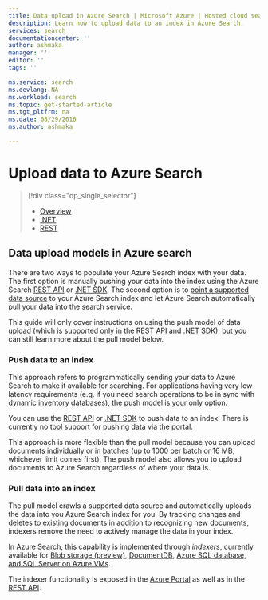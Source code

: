 ```yaml
---
title: Data upload in Azure Search | Microsoft Azure | Hosted cloud search service
description: Learn how to upload data to an index in Azure Search.
services: search
documentationcenter: ''
author: ashmaka
manager: ''
editor: ''
tags: ''

ms.service: search
ms.devlang: NA
ms.workload: search
ms.topic: get-started-article
ms.tgt_pltfrm: na
ms.date: 08/29/2016
ms.author: ashmaka

---
```

# Upload data to Azure Search
> [!div class="op_single_selector"]
> * [Overview](search-what-is-data-import.md)
> * [.NET](search-import-data-dotnet.md)
> * [REST](search-import-data-rest-api.md)
> 
> 

## Data upload models in Azure search
There are two ways to populate your Azure Search index with your data. The first option is manually pushing your data into the index using the Azure Search [REST API](search-import-data-rest-api.md) or [.NET SDK](search-import-data-dotnet.md). The second option is to [point a supported data source](search-indexer-overview.md) to your Azure Search index and let Azure Search automatically pull your data into the search service.

This guide will only cover instructions on using the push model of data upload (which is supported only in the [REST API](search-import-data-rest-api.md) and [.NET SDK](search-import-data-dotnet.md)), but you can still learn more about the pull model below.

### Push data to an index
This approach refers to programmatically sending your data to Azure Search to make it available for searching. For applications having very low latency requirements (e.g. if you need search operations to be in sync with dynamic inventory databases), the push model is your only option.

You can use the [REST API](https://msdn.microsoft.com/library/azure/dn798930.aspx) or [.NET SDK](search-import-data-dotnet.md) to push data to an index. There is currently no tool support for pushing data via the portal.

This approach is more flexible than the pull model because you can upload documents individually or in batches (up to 1000 per batch or 16 MB, whichever limit comes first). The push model also allows you to upload documents to Azure Search regardless of where your data is.

### Pull data into an index
The pull model crawls a supported data source and automatically uploads the data into you Azure Search index for you. By tracking changes and deletes to existing documents in addition to recognizing new documents, indexers remove the need to actively manage the data in your index.

In Azure Search, this capability is implemented through *indexers*, currently available for [Blob storage (preview)](search-howto-indexing-azure-blob-storage.md), [DocumentDB](http://aka.ms/documentdb-search-indexer), [Azure SQL database, and SQL Server on Azure VMs](search-howto-connecting-azure-sql-database-to-azure-search-using-indexers-2015-02-28.md).

The indexer functionality is exposed in the [Azure Portal](search-import-data-portal.md) as well as in the [REST API](https://msdn.microsoft.com/library/azure/dn946891.aspx).

